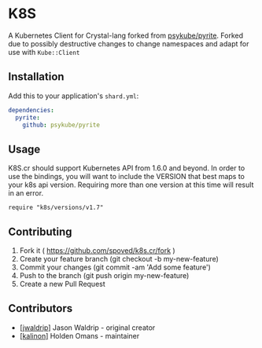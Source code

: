 # K8S

A Kubernetes Client for Crystal-lang forked from [psykube/pyrite](https://github.com/psykube/pyrite).
Forked due to possibly destructive changes to change namespaces and adapt for use with `Kube::Client`

## Installation

Add this to your application's `shard.yml`:

```yaml
dependencies:
  pyrite:
    github: psykube/pyrite
```

## Usage

K8S.cr should support Kubernetes API from 1.6.0 and beyond. In order to use
the bindings, you will want to include the VERSION that best maps to your k8s api version.
Requiring more than one version at this time will result in an error.

```crystal
require "k8s/versions/v1.7"
```

## Contributing

1. Fork it ( https://github.com/spoved/k8s.cr/fork )
2. Create your feature branch (git checkout -b my-new-feature)
3. Commit your changes (git commit -am 'Add some feature')
4. Push to the branch (git push origin my-new-feature)
5. Create a new Pull Request

## Contributors

- [[jwaldrip]](https://github.com/jwaldrip) Jason Waldrip - original creator
- [[kalinon]](https://github.com/kalinon) Holden Omans - maintainer
